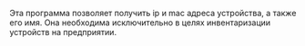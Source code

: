 Эта программа позволяет получить ip и mac адреса устройства, а также его имя.
Она необходима исключительно в целях инвентаризации устройств на предприятии.